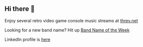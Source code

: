 ## Hi there 👋

Enjoy several retro video game console music streams at [threv.net](https://threv.net)

Looking for a new band name? Hit up [Band Name of the Week](https://bno.tw)

LinkedIn profile is [here](https://www.linkedin.com/in/mattsimpson242)

<!--
**mlsimpson/mlsimpson** is a ✨ _special_ ✨ repository because its `README.md` (this file) appears on your GitHub profile.

Here are some ideas to get you started:

- 🔭 I’m currently working on ...
- 🌱 I’m currently learning ...
- 👯 I’m looking to collaborate on ...
- 🤔 I’m looking for help with ...
- 💬 Ask me about ...
- 📫 How to reach me: ...
- 😄 Pronouns: ...
- ⚡ Fun fact: ...
-->
